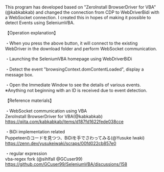 This program has developed based on "ZeroInstall BrowserDriver for VBA" (@kabkabkab) and changed the connection from CDP to WebDriverBidi with a WebSocket connection. I created this in hopes of making it possible to detect Events using SeleniumVBA.

【Operation explanation】

・When you press the above button, it will connect to the existing WebDriver in the download folder
 and perform WebSocket communication.

・Launching the SeleniumVBA homepage using WebDriverBiDi

・Detect the event "browsingContext.domContentLoaded", 
display a message box.

・Open the Immediate Window to see the details of various events.
※Anything not beginning with an ID is received due to event detection.


【Reference materials】

・WebSocket communication using VBA					
ZeroInstall BrowserDriver for VBA(@kabkabkab)					
https://qiita.com/kabkabkab/items/d187fd1622fede038cce					
					
・BiDi implementation related					
Puppeteerのコードを見つつ、BiDiを手でさわってみる(@Yusuke Iwaki)					
https://zenn.dev/yusukeiwaki/scraps/00fd022cb857e0					
					
・regular expression					
vba-regex fork (@sihlfall @GCuser99)	
https://github.com/GCuser99/SeleniumVBA/discussions/158

